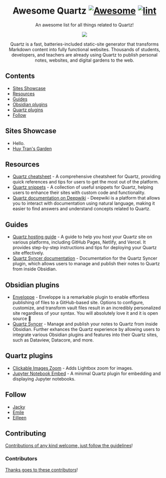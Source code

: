 <div align="center">

<!-- title -->

<!--lint ignore no-dead-urls-->

# Awesome Quartz [![Awesome](https://awesome.re/badge.svg)](https://awesome.re) [![lint](https://github.com/quartz-community/awesome-quartz/actions/workflows/lint.yaml/badge.svg)](https://github.com/quartz-community/awesome-quartz/actions/workflows/lint.yaml)

<!-- subtitle -->

An awesome list for all things related to Quartz!

<!-- image -->

<a href="https://quartz.jzhao.xyz/" target="_blank" rel="noopener noreferrer">
  <img src="./og-image.png" />
</a>

<!-- description -->

Quartz is a fast, batteries-included static-site generator that transforms Markdown content into fully functional websites. Thousands of students, developers, and teachers are already using Quartz to publish personal notes, websites, and digital gardens to the web.

</div>

<!-- TOC -->

## Contents

- [Sites Showcase](#sites-showcase)
- [Resources](#resources)
- [Guides](#guides)
- [Obsidian plugins](#obsidian-plugins)
- [Quartz plugins](#quartz-plugins)
- [Follow](#follow)

<!-- CONTENT -->

## Sites Showcase

<!-- list of showcase sites using Quartz -->

- Hello.
- [Huy Tran's Garden](https://huytrannn.me/)

## Resources

<!-- list of resources related to Quartz -->

- [Quartz cheatsheet](https://quartz.eilleeenz.com/Quartz-Cheatsheet) - A comprehensive cheatsheet for Quartz, providing quick references and tips for users to get the most out of the platform.
- [Quartz snippets](https://quartz.eilleeenz.com/Quartz-Snippets) - A collection of useful snippets for Quartz, helping users to enhance their sites with custom code and functionality.
- [Quartz documentation on Deepwiki](https://deepwiki.com/jackyzha0/quartz) - Deepwiki is a platform that allows you to interact with documentation using natural language, making it easier to find answers and understand concepts related to Quartz.

## Guides

<!-- list of guides to help users get started with Quartz -->

- [Quartz hosting guide](https://quartz.jzhao.xyz/hosting) - A guide to help you host your Quartz site on various platforms, including GitHub Pages, Netlify, and Vercel. It provides step-by-step instructions and tips for deploying your Quartz site effectively.
- [Quartz Syncer documentation](https://saberzero1.github.io/quartz-syncer-docs/) - Documentation for the Quartz Syncer plugin, which allows users to manage and publish their notes to Quartz from inside Obsidian.

## Obsidian plugins

<!-- list of Obsidian plugins that are useful for Quartz users -->

- [Enveloppe](https://enveloppe.ovh/) - Enveloppe is a remarkable plugin to enable effortless publishing of files to a GitHub-based site. Options to configure, customize, and transform vault files result in an incredibly personalized site regardless of your syntax. You will absolutely love it and it is open source 💙
- [Quartz Syncer](https://github.com/saberzero1/quartz-syncer) - Manage and publish your notes to Quartz from inside Obsidian. Further exhances the Quartz experience by allowing users to integrate various Obsidian plugins and features into their Quartz sites, such as Dataview, Datacore, and more.

## Quartz plugins

<!-- list of Quartz plugins -->

- [Clickable Images Zoom](https://github.com/vazome/quartz-clickable-images-zoom-plugin) - Adds Lightbox zoom for images.
- [Jupyter Notebook Embed](https://github.com/vazome/quartz-jupyter-embed-display) - A minimal Quartz plugin for embedding and displaying Jupyter notebooks.

<!-- END CONTENT -->

## Follow

- [Jacky](https://github.com/jackyzha0)
- [Emile](https://github.com/saberzero1)
- [Eilleen](https://github.com/fanteastick)

## Contributing

[Contributions of any kind welcome, just follow the guidelines](contributing.md)!

### Contributors

[Thanks goes to these contributors](https://github.com/quartz-community/awesome-quartz/graphs/contributors)!
